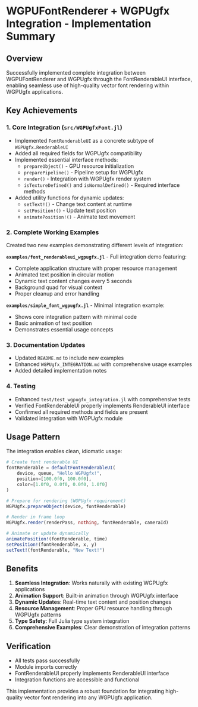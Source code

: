 # WGPUFontRenderer + WGPUgfx Integration - Implementation Summary

## Overview
Successfully implemented complete integration between WGPUFontRenderer and WGPUgfx through the FontRenderableUI interface, enabling seamless use of high-quality vector font rendering within WGPUgfx applications.

## Key Achievements

### 1. Core Integration (`src/WGPUgfxFont.jl`)
- Implemented `FontRenderableUI` as a concrete subtype of `WGPUgfx.RenderableUI`
- Added all required fields for WGPUgfx compatibility
- Implemented essential interface methods:
  - `prepareObject()` - GPU resource initialization
  - `preparePipeline()` - Pipeline setup for WGPUgfx
  - `render()` - Integration with WGPUgfx render system
  - `isTextureDefined()` and `isNormalDefined()` - Required interface methods
- Added utility functions for dynamic updates:
  - `setText!()` - Change text content at runtime
  - `setPosition!()` - Update text position
  - `animatePosition!()` - Animate text movement

### 2. Complete Working Examples
Created two new examples demonstrating different levels of integration:

**`examples/font_renderableui_wgpugfx.jl`** - Full integration demo featuring:
- Complete application structure with proper resource management
- Animated text position in circular motion
- Dynamic text content changes every 5 seconds
- Background quad for visual context
- Proper cleanup and error handling

**`examples/simple_font_wgpugfx.jl`** - Minimal integration example:
- Shows core integration pattern with minimal code
- Basic animation of text position
- Demonstrates essential usage concepts

### 3. Documentation Updates
- Updated `README.md` to include new examples
- Enhanced `WGPUgfx_INTEGRATION.md` with comprehensive usage examples
- Added detailed implementation notes

### 4. Testing
- Enhanced `test/test_wgpugfx_integration.jl` with comprehensive tests
- Verified FontRenderableUI properly implements RenderableUI interface
- Confirmed all required methods and fields are present
- Validated integration with WGPUgfx module

## Usage Pattern
The integration enables clean, idiomatic usage:

```julia
# Create font renderable UI
fontRenderable = defaultFontRenderableUI(
    device, queue, "Hello WGPUgfx!",
    position=[100.0f0, 100.0f0],
    color=[1.0f0, 0.0f0, 0.0f0, 1.0f0]
)

# Prepare for rendering (WGPUgfx requirement)
WGPUgfx.prepareObject(device, fontRenderable)

# Render in frame loop
WGPUgfx.render(renderPass, nothing, fontRenderable, cameraId)

# Animate or update dynamically
animatePosition!(fontRenderable, time)
setPosition!(fontRenderable, x, y)
setText!(fontRenderable, "New Text!")
```

## Benefits
1. **Seamless Integration**: Works naturally with existing WGPUgfx applications
2. **Animation Support**: Built-in animation through WGPUgfx interface
3. **Dynamic Updates**: Real-time text content and position changes
4. **Resource Management**: Proper GPU resource handling through WGPUgfx patterns
5. **Type Safety**: Full Julia type system integration
6. **Comprehensive Examples**: Clear demonstration of integration patterns

## Verification
- All tests pass successfully
- Module imports correctly
- FontRenderableUI properly implements RenderableUI interface
- Integration functions are accessible and functional

This implementation provides a robust foundation for integrating high-quality vector font rendering into any WGPUgfx application.